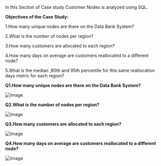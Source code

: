 In this Section of Case study Customer Nodes is analyzed using SQL.

**Objectives of the Case Study:**

1.How many unique nodes are there on the Data Bank System?

2.What is the number of nodes per region?

3.How many customers are allocated to each region?

4.How many days on average are customers reallocated to a different node?

5.What is the median ,80th and 95th percentile for this same reallocation days metric for each region? 



**Q1.How many unique nodes are there on the Data Bank System?**


![Image](https://github.com/nirmalsinghgit/Data-Bank-Case-Study-using-SQL/assets/138468022/3b963042-af75-4998-9990-05e1b99a340e)

**Q2.What is the number of nodes per region?**

![Image](https://github.com/nirmalsinghgit/Data-Bank-Case-Study-using-SQL/assets/138468022/3eb5f2ee-f391-4a47-9698-af6d62ee178b)


**Q3.How many customers are allocated to each region?**


![Image](https://github.com/nirmalsinghgit/Data-Bank-Case-Study-using-SQL/assets/138468022/16842d8b-ae4e-4ff7-a821-fd797a06f7ea)

**Q4.How many days on average are customers reallocated to a different node?**


![Image](https://github.com/nirmalsinghgit/Data-Bank-Case-Study-using-SQL/assets/138468022/3721d9d2-9180-4ba2-a71b-e444626c94df)








